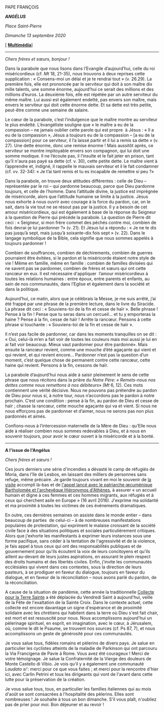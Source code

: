 PAPE FRANÇOIS

***ANGÉLUS***

*Place Saint-Pierre*

*Dimanche 13 septembre 2020*

[ **[Multimédia](http://w2.vatican.va/content/francesco/fr/events/event.dir.html/content/vaticanevents/fr/2020/9/13/angelus.html)**]

* * *

*Chers frères et sœurs, bonjour !*

Dans la parabole que nous lisons dans l’Evangile d’aujourd’hui, celle du roi miséricordieux (cf. *Mt* 18, 21-35), nous trouvons à deux reprises cette supplication : « Consens-moi un délai et je te rendrai tout » (v. 26.29). La première fois, elle est prononcée par le serviteur qui doit à son maître dix mille talents, une somme énorme, aujourd’hui ce serait des millions et des millions d’euros. La deuxième fois, elle est répétée par un autre serviteur du même maître. Lui aussi est également endetté, pas envers son maître, mais envers le serviteur qui doit cette énorme dette. Et sa dette est très petite, peut-être comme une semaine de salaire.

Le cœur de la parabole, c’est l’indulgence que le maître montre au serviteur le plus endetté. L’évangéliste souligne que « le maître a eu de la compassion – ne jamais oublier cette parole qui est propre  à Jésus : « Il a eu de la compassion », Jésus a toujours eu de la compassion – [a eu de la compassion] pour ce serviteur, il l’a laissé partir et il lui a remis sa dette » (v. 27). Une dette énorme, donc une remise énorme ! Mais aussitôt après, ce serviteur se montre impitoyable envers son compagnon, qui lui doit une somme modique. Il ne l’écoute pas, il l’insulte et le fait jeter en prison, tant qu’il n'aura pas payé sa dette (cf. v. 30), cette petite dette. Le maître vient à l’apprendre et, indigné, il rappelle le mauvais serviteur et il le fait condamner (cf. vv. 32-34): « Je t’ai tant remis et tu es incapable de remettre si peu ?»

Dans la parabole, on trouve deux attitudes différentes : celle de Dieu – représentée par le roi – qui pardonne beaucoup, parce que Dieu pardonne toujours, et celle de l’homme. Dans l’attitude divine, la justice est imprégnée de miséricorde, alors que l’attitude humaine se limite à la justice. Jésus nous exhorte à nous ouvrir avec courage à la force du pardon, car, on le sait, dans la vie tout ne se résout pas par la justice. Il y a besoin de cet amour miséricordieux, qui est également à base de la réponse du Seigneur à la question de Pierre qui précède la parabole. La question de Pierre dit ceci : « Seigneur, si mon frère commet des péchés contre moi, combien de fois devrai-je lui pardonner ?» (v. 21). Et Jésus lui a répondu : « Je ne te dis pas jusqu’à sept, mais jusqu’à soixante-dix fois sept » (v. 22). Dans le langage symbolique de la Bible, cela signifie que nous sommes appelés à toujours pardonner !

Combien de souffrances, combien de déchirements, combien de guerres pourraient être évitées, si le pardon et la miséricorde étaient notre style de vie ! Même en famille, même en famille : combien de familles divisées qui ne savent pas se pardonner, combien de frères et sœurs qui ont cette rancœur en eux. Il est nécessaire d'appliquer  l’amour miséricordieux à toutes les relations humaines : entre époux, entre parents et enfants, au sein de nos communautés, dans l’Eglise et également dans la société et dans la politique.

Aujourd’hui, ce matin, alors que je célébrais la Messe, je me suis arrêté, j’ai été frappé par une phrase de la première lecture, dans le livre du Siracide. La phrase dit ceci : « Souviens-toi de la fin et cesse de haïr ». Belle phrase ! Pense à la fin ! Pense que tu seras dans un cercueil… et tu y emporteras la haine ? Pense à la fin, cesse de haïr ! Arrête la rancœur. Pensons à cette phrase si touchante : « Souviens-toi de la fin et cesse de haïr ».

Il n’est pas facile de pardonner, car dans les moments tranquilles on se dit : « Oui, celui-là m’en a fait voir de toutes les couleurs mais moi aussi je lui en ai fait voir beaucoup. Mieux vaut pardonner pour être pardonné». Mais ensuite la rancœur revient, comme une mouche d’été agaçante qui vient et qui revient, et qui revient encore… Pardonner n’est pas la question d’un moment, c’est quelque chose de permanent contre cette rancœur, cette haine qui revient. Pensons à la fin, cessons de haïr.

La parabole d’aujourd’hui nous aide à saisir pleinement le sens de cette phrase que nous récitons dans la prière du *Notre Père*: « *Remets-nous nos dettes comme nous remettons à nos débiteurs*» *(Mt* 6, 12). Ces mots contiennent une vérité décisive. Nous ne pouvons pas prétendre au pardon de Dieu pour nous si, à notre tour, nous n’accordons pas le pardon à notre prochain. C’est une condition : pense à la fin, au pardon de Dieu et cesse de haïr ; chasse la rancœur, cette mouche agaçante qui va et vient. Si nous ne nous efforçons pas de pardonner et d’aimer, nous ne serons pas non plus pardonnés et aimés.

Confions-nous à l’intercession maternelle de la Mère de Dieu : qu’Elle nous aide à réaliser combien nous sommes redevables à Dieu, et à nous en souvenir toujours, pour avoir le cœur ouvert à la miséricorde et à la bonté.

* * *

**A l'issue de l'Angélus**

*Chers frères et sœurs !*

Ces jours derniers une série d'incendies a dévasté le camp de réfugiés de  Moria, dans l'île de Lesbos, en laissant des milliers de personnes sans refuge, même précaire. Je garde toujours vivant en moi le souvenir de [la visite](http://w2.vatican.va/content/francesco/fr/travels/2016/outside/documents/papa-francesco-lesvos-2016.html) accompli là-bas et de [l'appel lancé avec le patriarche œcuménique Bartholomée et l'archevêque Hiéronymos d'Athènes](http://w2.vatican.va/content/francesco/fr/speeches/2016/april/documents/papa-francesco_20160416_lesvos-dichiarazione-congiunta.html), à assurer « un accueil humain et digne à ces femmes et ces hommes migrants, aux réfugiés et à ceux qui cherchent asile en Europe » (16 avril 2016). J'exprime ma solidarité et ma proximité à toutes les victimes de ces événements dramatiques.

En outre, ces dernières semaines on assiste dans le monde entier – dans beaucoup de parties  de celui-ci – à de nombreuses manifestations populaires de protestation, qui expriment le malaise croissant de la société civile face à des situations politiques et sociales particulièrement critiques. Alors que j'exhorte les manifestants à exprimer leurs instances sous une forme pacifique, sans céder à la tentation de l'agressivité et de la violence, je fais appel à tous ceux qui ont des responsabilités publiques et de gouvernement pour qu'ils écoutent la voix de leurs concitoyens et qu'ils aillent au-devant de leurs justes aspirations, en assurant le plein respect des droits humains et des libertés civiles. Enfin, j'invite les communautés ecclésiales qui vivent dans ces contextes, sous la direction de leurs pasteurs, à se prodiguer en faveur du dialogue, toujours en faveur du dialogue, et en faveur de la réconciliation – nous avons parlé du pardon, de la réconciliation.

A cause de la situation de pandémie, cette année la traditionnelle [Collecte pour la Terre Sainte](http://www.vatican.va/roman_curia/congregations/orientchurch/interventi/rc_con_corient_doc_20030304_indice_interventi_fr.html) a été déplacée du Vendredi Saint à aujourd'hui, veille de la Fête de l'exaltation de la Sainte Croix. Dans le contexte actuel, cette collecte est encore davantage un signe d'espérance et de proximité solidaire avec les chrétiens qui habitent dans la terre où Dieu s'est fait chair, est mort et est ressuscité pour nous. Nous accomplissons aujourd'hui un pèlerinage spirituel, en esprit, en imagination, avec le cœur, à Jérusalem, où, comme le dit le Psaume, se trouvent nos sources (cf. Ps 87, 7), et nous accomplissons un geste de générosité pour ces communautés.

Je vous salue tous, fidèles romains et pèlerins de divers pays. Je salue en particulier les cyclistes atteints de la maladie de Parkinson qui ont parcouru la Via Francigena de Pavie à Rome. Vous avez été courageux ! Merci de votre témoignage. Je salue la Confraternité de la Vierge des douleurs de Monte Castello di Vibio. Je vois qu'il y a également une communauté *Laudato si’*: merci pour ce que vous faites ; et merci pour la rencontre d'hier ici, avec Carlìn Petrini et tous les dirigeants qui vont de l'avant dans cette lutte pour la préservation de la création.

Je vous salue tous, tous, en particulier les familles italiennes qui au mois d'août se sont consacrées à l'hospitalité des pèlerins. Elles sont nombreuses ! Je souhaite à tous un bon dimanche. S'il vous plaît, n'oubliez pas de prier pour moi. Bon déjeuner et au revoir !